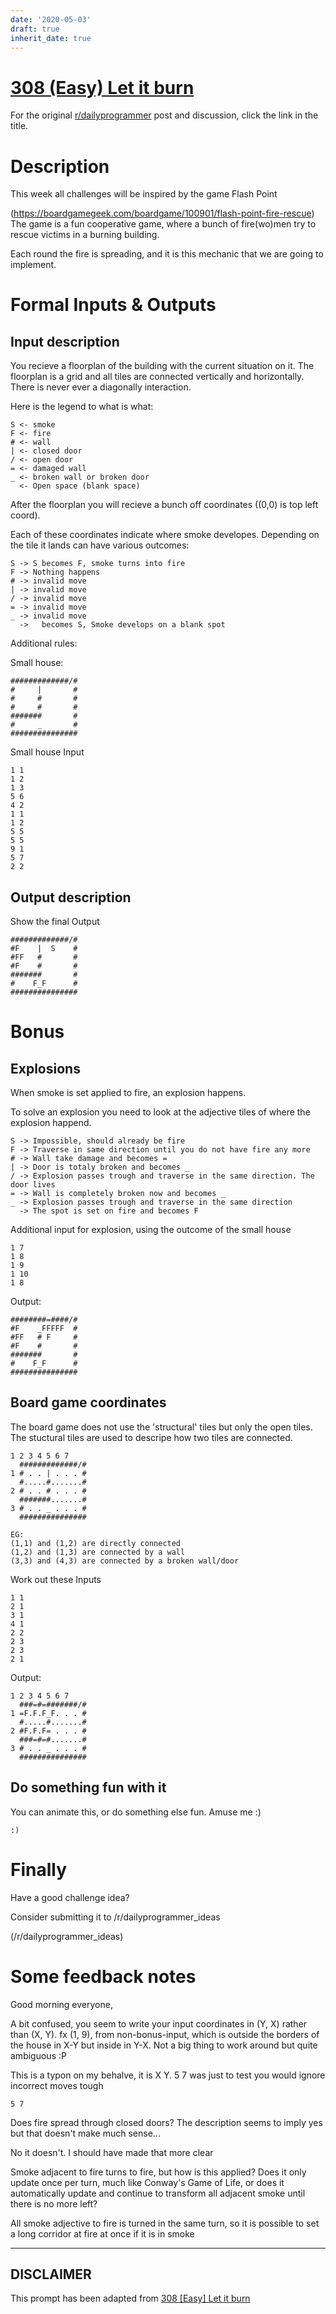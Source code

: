 ```yaml
---
date: '2020-05-03'
draft: true
inherit_date: true
---
```


# [308 (Easy) Let it burn](https://www.reddit.com/r/dailyprogrammer/comments/61ub0j/20170327_challenge_308_easy_let_it_burn/)

For the original [r/dailyprogrammer](https://www.reddit.com/r/dailyprogrammer/) post and discussion, click the link in the title.

# Description
This week all challenges will be inspired by the game Flash Point

(https://boardgamegeek.com/boardgame/100901/flash-point-fire-rescue)
The game is a fun cooperative game, where a bunch of fire(wo)men try to rescue victims in a burning building. 

Each round the fire is spreading, and it is this mechanic that we are going to implement.

# Formal Inputs & Outputs
## Input description
You recieve a floorplan of the building with the current situation on it. The floorplan is a grid and all tiles are connected vertically and horizontally. There is never ever a diagonally interaction.

Here is the legend to what is what:


```
S <- smoke
F <- fire
# <- wall
| <- closed door
/ <- open door
= <- damaged wall
_ <- broken wall or broken door
  <- Open space (blank space)
```
After the floorplan you will recieve a bunch off coordinates ((0,0) is top left coord).

Each of these coordinates indicate where smoke developes. Depending on the tile it lands can have various outcomes:


```
S -> S becomes F, smoke turns into fire
F -> Nothing happens
# -> invalid move
| -> invalid move
/ -> invalid move
= -> invalid move
_ -> invalid move
  ->   becomes S, Smoke develops on a blank spot
```
Additional rules:

Small house:


```
#############/#
#     |       #
#     #       #
#     #       #
#######       #
#     _       #
###############
```
Small house Input


```
1 1
1 2
1 3
5 6
4 2
1 1
1 2
5 5
5 5
9 1
5 7
2 2
```
## Output description
Show the final Output


```
#############/#
#F    |  S    #
#FF   #       #
#F    #       #
#######       #
#    F_F      #
###############
```
# Bonus
## Explosions
When smoke is set applied to fire, an explosion happens.

To solve an explosion you need to look at the adjective tiles of where the explosion happend.


```
S -> Impossible, should already be fire
F -> Traverse in same direction until you do not have fire any more
# -> Wall take damage and becomes =
| -> Door is totaly broken and becomes _
/ -> Explosion passes trough and traverse in the same direction. The door lives
= -> Wall is completely broken now and becomes _
_ -> Explosion passes trough and traverse in the same direction
  -> The spot is set on fire and becomes F
```
Additional input for explosion, using the outcome of the small house


```
1 7
1 8
1 9
1 10
1 8
```
Output:


```
########=####/#
#F    _FFFFF  #
#FF   # F     #
#F    #       #
#######       #
#    F_F      #
###############
```
## Board game coordinates
The board game does not use the 'structural' tiles but only the open tiles. The stuctural tiles are used to descripe how two tiles are connected.


```
1 2 3 4 5 6 7
  #############/#
1 # . . | . . . #
  #.....#.......#
2 # . . # . . . #
  #######.......#
3 # . . _ . . . #
  ###############

EG:
(1,1) and (1,2) are directly connected
(1,2) and (1,3) are connected by a wall 
(3,3) and (4,3) are connected by a broken wall/door
```
Work out these Inputs


```
1 1
2 1
3 1
4 1
2 2
2 3
2 3
2 1
```
Output: 


```
1 2 3 4 5 6 7
  ###=#=#######/#
1 =F.F.F_F. . . #
  #.....#.......#
2 #F.F.F= . . . #
  ###=#=#.......#
3 # . . _ . . . #
  ###############
```
## Do something fun with it
You can animate this, or do something else fun. Amuse me :)


```
:)
```
# Finally
Have a good challenge idea?

Consider submitting it to /r/dailyprogrammer_ideas

(/r/dailyprogrammer_ideas)
# Some feedback notes
Good morning everyone,

A bit confused, you seem to write your input coordinates in (Y, X) rather than (X, Y). fx (1, 9), from non-bonus-input, which is outside the borders of the house in X-Y but inside in Y-X. Not a big thing to work around but quite ambiguous :P

This is a typon on my behalve, it is X Y. 5 7 was just to test you would ignore incorrect moves tough


```
5 7
```
Does fire spread through closed doors? The description seems to imply yes but that doesn't make much sense...

No it doesn't. I should have made that more clear

Smoke adjacent to fire turns to fire, but how is this applied? Does it only update once per turn, much like Conway's Game of Life, or does it automatically update and continue to transform all adjacent smoke until there is no more left?

All smoke adjective to fire is turned in the same turn, so it is possible to set a long corridor at fire at once if it is in smoke


----
## **DISCLAIMER**
This prompt has been adapted from [308 [Easy] Let it burn](https://www.reddit.com/r/dailyprogrammer/comments/61ub0j/20170327_challenge_308_easy_let_it_burn/
)

